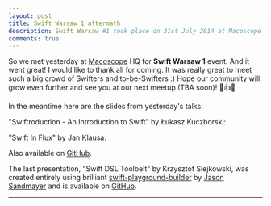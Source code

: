 ```yaml
---
layout: post
title: Swift Warsaw 1 aftermath
description: Swift Warsaw #1 took place on 31st July 2014 at Macoscope HQ. Here you can find slides from talks given there. 
comments: true
---
```


So we met yesterday at [Macoscope](http://macoscope.com) HQ for **Swift Warsaw 1** event. And it went great! I would like to thank all for coming. It was really great to meet such a big crowd of Swifters and to-be-Swifters :) Hope our community will grow even further and see you at our next meetup (TBA soon)! 💬👍🍺

In the meantime here are the slides from yesterday's talks:

<!--more-->

"Swiftroduction - An Introduction to Swift" by Łukasz Kuczborski:
<script async class="speakerdeck-embed" data-id="b0f33f70f9fd01311408323d6ac6076c" data-ratio="1.77777777777778" src="//speakerdeck.com/assets/embed.js"></script>

"Swift In Flux" by Jan Klausa:
<script async class="speakerdeck-embed" data-id="da064680fb0c0131d88c6a0d18b48761" data-ratio="1.77777777777778" src="//speakerdeck.com/assets/embed.js"></script>
Also available on [GitHub](https://github.com/jklausa/swiftinflux-talk).


The last presentation, "Swift DSL Toolbelt" by Krzysztof Siejkowski, was created entirely using brilliant [swift-playground-builder](https://github.com/jas/swift-playground-builder) by [Jason Sandmayer](https://github.com/jas) and is  available on [GitHub](https://github.com/siejkowski/swift-dsl-toolbelt).

---

